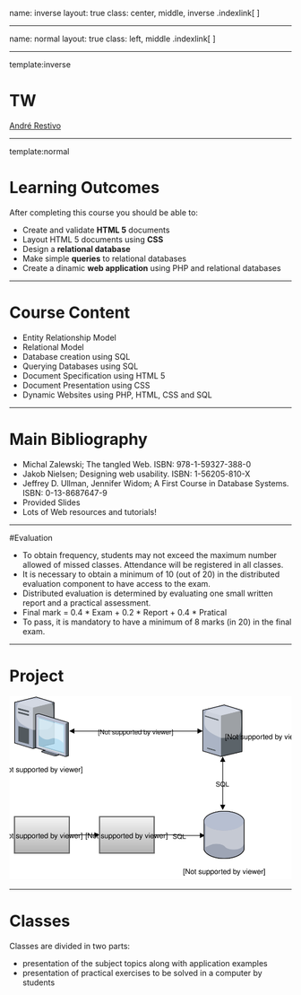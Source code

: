 name: inverse
layout: true
class: center, middle, inverse
.indexlink[[<i class="fa fa-arrow-circle-o-up"></i>](#) [<i class="fa fa-list-ul"></i>](#index) [<i class="fa fa-tint"></i>](../change-color.php)[<i class="fa fa-file-pdf-o"></i>](download)[<i id="laser" class="fa fa-circle"></i>](#)]

---

name: normal
layout: true
class: left, middle
.indexlink[[<i class="fa fa-arrow-circle-o-up"></i>](#) [<i class="fa fa-list-ul"></i>](#index) [<i class="fa fa-tint"></i>](../change-color.php)[<i class="fa fa-file-pdf-o"></i>](download)[<i id="laser" class="fa fa-circle"></i>](#)]

---

template:inverse
# TW
<a href="http://www.fe.up.pt/~arestivo">André Restivo</a>

---

template:normal

# Learning Outcomes

After completing this course you should be able to:

* Create and validate **HTML 5** documents
* Layout HTML 5 documents using **CSS**
* Design a **relational database**
* Make simple **queries** to relational databases
* Create a dinamic **web application** using PHP and relational databases

---

# Course Content

* Entity Relationship Model
* Relational Model
* Database creation using SQL
* Querying Databases using SQL
* Document Specification using HTML 5
* Document Presentation using CSS
* Dynamic Websites using PHP, HTML, CSS and SQL

---

# Main Bibliography

* Michal Zalewski; The tangled Web. ISBN: 978-1-59327-388-0
* Jakob Nielsen; Designing web usability. ISBN: 1-56205-810-X
* Jeffrey D. Ullman, Jennifer Widom; A First Course in Database Systems. ISBN: 0-13-8687647-9
* Provided Slides
* Lots of Web resources and tutorials!

---

#Evaluation

* To obtain frequency, students may not exceed the maximum number allowed of missed classes. Attendance will be registered in all classes.
* It is necessary to obtain a minimum of 10 (out of 20) in the distributed evaluation component to have access to the exam.
* Distributed evaluation is determined by evaluating one small written report and a practical assessment.
* Final mark = 0.4 * Exam + 0.2 * Report + 0.4 * Pratical
* To pass, it is mandatory to have a minimum of 8 marks (in 20) in the final exam.

---

# Project

![Project Diagram](../assets/web/project.svg)

---

# Classes

Classes are divided in two parts:

* presentation of the subject topics along with application examples
* presentation of practical exercises to be solved in a computer by students
